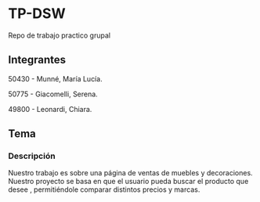 # TP-DSW
Repo de trabajo practico grupal

## Integrantes
  50430 - Munné, María Lucía.

  50775 - Giacomelli, Serena.
  
  49800 - Leonardi, Chiara.

## Tema
### Descripción
Nuestro trabajo es sobre una página de ventas de muebles y decoraciones. Nuestro proyecto se basa en que el usuario pueda buscar el producto que desee , permitiéndole comparar distintos precios y marcas. 
